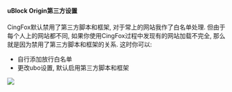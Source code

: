 #### uBlock Origin第三方设置

CingFox默认禁用了第三方脚本和框架, 对于常上的网站我作了白名单处理. 但由于每个人上的网站都不同, 如果你使用CingFox过程中发现有的网站加载不完全, 那么就是因为禁用了第三方脚本和框架的关系. 这时你可以:
- 自行添加放行白名单
- 更改ubo设置, 默认启用第三方脚本和框架

![](../../img/ubo.gif)
